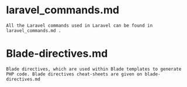 # laravel_commands.md

    All the Laravel commands used in Laravel can be found in laravel_commands.md .

# Blade-directives.md

    Blade directives, which are used within Blade templates to generate PHP code. Blade directives cheat-sheets are given on blade-directives.md
